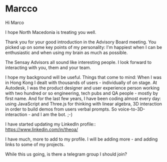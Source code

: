 # Marcco

Hi Marco

I hope North Macedonia is treating you well.

Thank you for your good introduction in the Advisory Board meeting. You picked up on some key points of my personality: I'm happiest when I can be enthusiastic and when using my brain as much as possible.

The Sensay Advisors all sound like interesting people. I look forward to interacting with you, them and your team.

I hope my background will be useful. Things that come to mind: When I was in Hong Kong I dealt with thousands of users - individually of on stage. At Autodesk, I was the product designer and user experience person working with two hundred or so engineering, tech pubs and QA people - mostly by first name. And for the last few years, I have been coding almost every day: using JavaScript and Three.js for thinking with linear algebra, 3D interaction in order to build demos from users verbal prompts. So voice-to-3D-interaction - and I am the bot. ;-)

I have started updating my LinkedIn profile:: https://www.linkedin.com/in/theoa/

I have much, more to add to my profile. I will be adding more - and adding links to some of my projects.

While this us going, is there a telegram group I should join?



